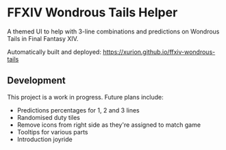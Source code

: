 # FFXIV Wondrous Tails Helper

A themed UI to help with 3-line combinations and predictions on Wondrous Tails in Final Fantasy XIV.

Automatically built and deployed: https://xurion.github.io/ffxiv-wondrous-tails

## Development

This project is a work in progress. Future plans include:

- Predictions percentages for 1, 2 and 3 lines
- Randomised duty tiles
- Remove icons from right side as they're assigned to match game
- Tooltips for various parts
- Introduction joyride

